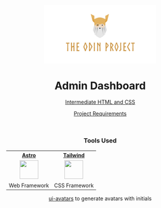 <div align="center">
<a href="https://theodinproject.com/"><img src="https://github.com/yousefelassal/odin-recipes/blob/main/images/top%20logo.png?raw=true" width="300px" height="auto"></a>
<h1>Admin Dashboard</h1>
<p><a href="https://www.theodinproject.com/paths/full-stack-javascript/courses/intermediate-html-and-css">Intermediate HTML and CSS</a></p>
<p><a href="https://www.theodinproject.com/lessons/node-path-intermediate-html-and-css-admin-dashboard">Project Requirements</a></p>

<br>
  <h3>Tools Used</h3>
<table>
  <tr>
    <th><a href="https://astro.build/">Astro</a></th>
    <th><a href="https://tailwindcss.com/">Tailwind</a></th>
  </tr>
  <tr>
    <td align="center"><a href="https://astro.build/"><img src="https://avatars.githubusercontent.com/u/44914786?s=280&v=4" width="50px" height="50px"></a></td>
    <td align="center"><a href="https://tailwindcss.com/"><img src="https://upload.wikimedia.org/wikipedia/commons/thumb/d/d5/Tailwind_CSS_Logo.svg/2048px-Tailwind_CSS_Logo.svg.png" width="50px" height="50px"></a></td>
  </tr>
  <tr>
    <td align="center">Web Framework</td>
    <td align="center">CSS Framework</td>
  </tr>
</table>
  <p><a href="https://ui-avatars.com/">ui-avatars</a> to generate avatars with initials</p>
</div>
